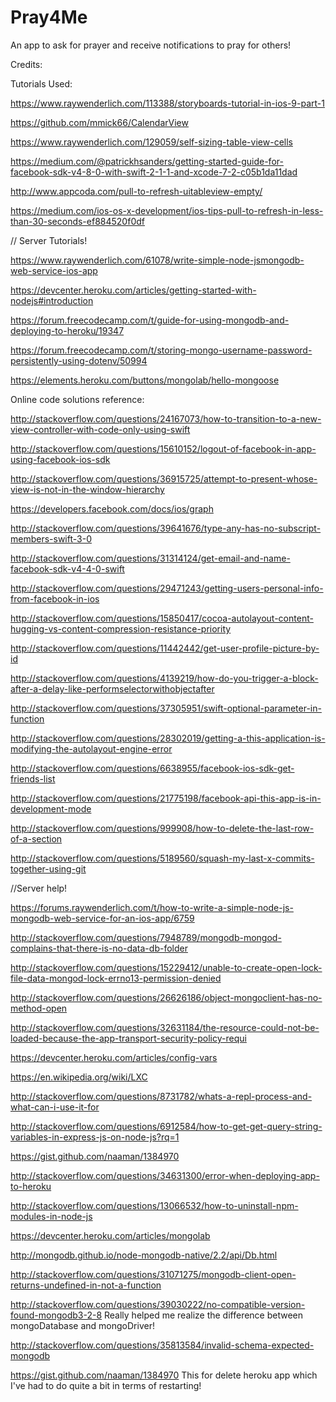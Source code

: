 # Pray4Me
An app to ask for prayer and receive notifications to pray for others!

Credits:

Tutorials Used:

https://www.raywenderlich.com/113388/storyboards-tutorial-in-ios-9-part-1

https://github.com/mmick66/CalendarView

https://www.raywenderlich.com/129059/self-sizing-table-view-cells

https://medium.com/@patrickhsanders/getting-started-guide-for-facebook-sdk-v4-8-0-with-swift-2-1-1-and-xcode-7-2-c05b1da11dad

http://www.appcoda.com/pull-to-refresh-uitableview-empty/

https://medium.com/ios-os-x-development/ios-tips-pull-to-refresh-in-less-than-30-seconds-ef884520f0df

// Server Tutorials!

https://www.raywenderlich.com/61078/write-simple-node-jsmongodb-web-service-ios-app

https://devcenter.heroku.com/articles/getting-started-with-nodejs#introduction

https://forum.freecodecamp.com/t/guide-for-using-mongodb-and-deploying-to-heroku/19347

https://forum.freecodecamp.com/t/storing-mongo-username-password-persistently-using-dotenv/50994

https://elements.heroku.com/buttons/mongolab/hello-mongoose

Online code solutions reference:

http://stackoverflow.com/questions/24167073/how-to-transition-to-a-new-view-controller-with-code-only-using-swift

http://stackoverflow.com/questions/15610152/logout-of-facebook-in-app-using-facebook-ios-sdk

http://stackoverflow.com/questions/36915725/attempt-to-present-whose-view-is-not-in-the-window-hierarchy

https://developers.facebook.com/docs/ios/graph

http://stackoverflow.com/questions/39641676/type-any-has-no-subscript-members-swift-3-0

http://stackoverflow.com/questions/31314124/get-email-and-name-facebook-sdk-v4-4-0-swift

http://stackoverflow.com/questions/29471243/getting-users-personal-info-from-facebook-in-ios

http://stackoverflow.com/questions/15850417/cocoa-autolayout-content-hugging-vs-content-compression-resistance-priority

http://stackoverflow.com/questions/11442442/get-user-profile-picture-by-id

http://stackoverflow.com/questions/4139219/how-do-you-trigger-a-block-after-a-delay-like-performselectorwithobjectafter

http://stackoverflow.com/questions/37305951/swift-optional-parameter-in-function

http://stackoverflow.com/questions/28302019/getting-a-this-application-is-modifying-the-autolayout-engine-error

http://stackoverflow.com/questions/6638955/facebook-ios-sdk-get-friends-list

http://stackoverflow.com/questions/21775198/facebook-api-this-app-is-in-development-mode

http://stackoverflow.com/questions/999908/how-to-delete-the-last-row-of-a-section

http://stackoverflow.com/questions/5189560/squash-my-last-x-commits-together-using-git

//Server help!

https://forums.raywenderlich.com/t/how-to-write-a-simple-node-js-mongodb-web-service-for-an-ios-app/6759

http://stackoverflow.com/questions/7948789/mongodb-mongod-complains-that-there-is-no-data-db-folder

http://stackoverflow.com/questions/15229412/unable-to-create-open-lock-file-data-mongod-lock-errno13-permission-denied

http://stackoverflow.com/questions/26626186/object-mongoclient-has-no-method-open

http://stackoverflow.com/questions/32631184/the-resource-could-not-be-loaded-because-the-app-transport-security-policy-requi

https://devcenter.heroku.com/articles/config-vars

https://en.wikipedia.org/wiki/LXC

http://stackoverflow.com/questions/8731782/whats-a-repl-process-and-what-can-i-use-it-for

http://stackoverflow.com/questions/6912584/how-to-get-get-query-string-variables-in-express-js-on-node-js?rq=1

https://gist.github.com/naaman/1384970

http://stackoverflow.com/questions/34631300/error-when-deploying-app-to-heroku

http://stackoverflow.com/questions/13066532/how-to-uninstall-npm-modules-in-node-js

https://devcenter.heroku.com/articles/mongolab

http://mongodb.github.io/node-mongodb-native/2.2/api/Db.html

http://stackoverflow.com/questions/31071275/mongodb-client-open-returns-undefined-in-not-a-function

http://stackoverflow.com/questions/39030222/no-compatible-version-found-mongodb3-2-8 Really helped me realize the difference between mongoDatabase and mongoDriver!

http://stackoverflow.com/questions/35813584/invalid-schema-expected-mongodb

https://gist.github.com/naaman/1384970 This for delete heroku app which I've had to do quite a bit in terms of restarting!
